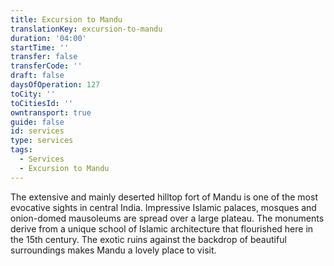 ```yaml
---
title: Excursion to Mandu
translationKey: excursion-to-mandu
duration: '04:00'
startTime: ''
transfer: false
transferCode: ''
draft: false
daysOfOperation: 127
toCity: ''
toCitiesId: ''
owntransport: true
guide: false
id: services
type: services
tags:
  - Services
  - Excursion to Mandu
---
```

The extensive and mainly deserted hilltop fort of Mandu is one of the most evocative sights in central India. Impressive Islamic palaces, mosques and onion-domed mausoleums are spread over a large plateau. The monuments derive from a unique school of Islamic architecture that flourished here in the 15th century. The exotic ruins against the backdrop of beautiful surroundings makes Mandu a lovely place to visit.